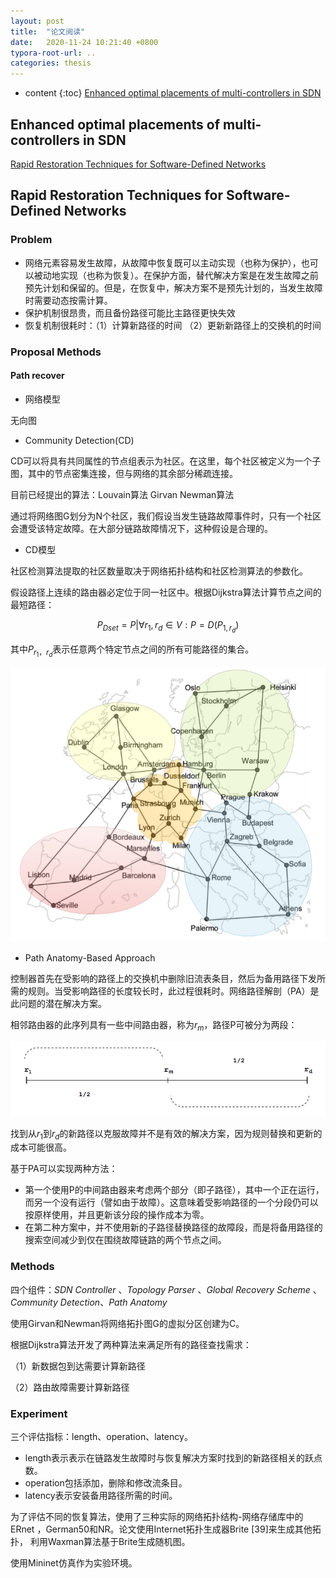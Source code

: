 ```yaml
---
layout: post
title:  "论文阅读"
date:   2020-11-24 10:21:40 +0800
typora-root-url: ..
categories: thesis
---
```


* content
{:toc}
[Enhanced optimal placements of multi-controllers in SDN](https://link.springer.com/article/10.1007/s12652-020-02554-2)

## Enhanced optimal placements of multi-controllers in SDN

[Rapid Restoration Techniques for Software-Defined Networks](https://www.mdpi.com/2076-3417/10/10/3411)

## Rapid Restoration Techniques for Software-Defined Networks

### Problem

* 网络元素容易发生故障，从故障中恢复既可以主动实现（也称为保护），也可以被动地实现（也称为恢复）。在保护方面，替代解决方案是在发生故障之前预先计划和保留的。但是，在恢复中，解决方案不是预先计划的，当发生故障时需要动态按需计算。
* 保护机制很昂贵，而且备份路径可能比主路径更快失效
* 恢复机制很耗时：（1）计算新路径的时间 （2）更新新路径上的交换机的时间

### Proposal Methods

#### Path recover

* 网络模型

无向图

* Community Detection(CD)

CD可以将具有共同属性的节点组表示为社区。在这里，每个社区被定义为一个子图，其中的节点密集连接，但与网络的其余部分稀疏连接。

目前已经提出的算法：Louvain算法    Girvan     Newman算法

通过将网络图G划分为N个社区，我们假设当发生链路故障事件时，只有一个社区会遭受该特定故障。在大部分链路故障情况下，这种假设是合理的。

* CD模型

社区检测算法提取的社区数量取决于网络拓扑结构和社区检测算法的参数化。

假设路径上连续的路由器必定位于同一社区中。根据Dijkstra算法计算节点之间的最短路径：

$$ P_{Dset} = {P | ∀ r_1,r_d ∈ V : P = D(P_{1,r_d} )} $$

其中$P_{r_1，r_d}$表示任意两个特定节点之间的所有可能路径的集合。

![示例](/img/2020-11-24-thesis-reading-04/image-20201124190517565.png)

* Path Anatomy-Based Approach

控制器首先在受影响的路径上的交换机中删除旧流表条目，然后为备用路径下发所需的规则。当受影响路径的长度较长时，此过程很耗时。网络路径解剖（PA）是此问题的潜在解决方案。

相邻路由器的此序列具有一些中间路由器，称为$r_m$，路径P可被分为两段：

![image-20201124192229346](/img/2020-11-24-thesis-reading-04/image-20201124192229346.png)

找到从$r_1$到$r_d$的新路径以克服故障并不是有效的解决方案，因为规则替换和更新的成本可能很高。 

基于PA可以实现两种方法：

* 第一个使用P的中间路由器来考虑两个部分（即子路径），其中一个正在运行，而另一个没有运行（譬如由于故障）。这意味着受影响路径的一个分段仍可以按原样使用，并且更新该分段的操作成本为零。
* 在第二种方案中，并不使用新的子路径替换路径的故障段，而是将备用路径的搜索空间减少到仅在围绕故障链路的两个节点之间。

### Methods

四个组件：*SDN Controller* 、*Topology Parser* 、*Global Recovery Scheme* 、*Community Detection*、*Path Anatomy*

使用Girvan和Newman将网络拓扑图G的虚拟分区创建为C。

根据Dijkstra算法开发了两种算法来满足所有的路径查找需求：

（1）新数据包到达需要计算新路径

（2）路由故障需要计算新路径

### Experiment

三个评估指标：length、operation、latency。

* length表示表示在链路发生故障时与恢复解决方案时找到的新路径相关的跃点数。
* operation包括添加，删除和修改流条目。
* latency表示安装备用路径所需的时间。

为了评估不同的恢复算法，使用了三种实际的网络拓扑结构-网络存储库中的ERnet ，German50和NR。论文使用Internet拓扑生成器Brite [39]来生成其他拓扑，
利用Waxman算法基于Brite生成随机图。

使用Mininet仿真作为实验环境。